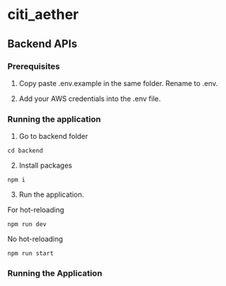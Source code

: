 # citi_aether

## Backend APIs

### Prerequisites

1. Copy paste .env.example in the same folder. Rename to .env.

2. Add your AWS credentials into the .env file.

### Running the application

1. Go to backend folder

```
cd backend
```

2. Install packages

```
npm i
```

3. Run the application.

For hot-reloading

```
npm run dev
```

No hot-reloading

```
npm run start
```

### Running the Application
